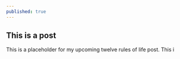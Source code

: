 ```yaml
---
published: true
---
```

## This is a post

This is a placeholder for my upcoming twelve rules of life post. 
This i

